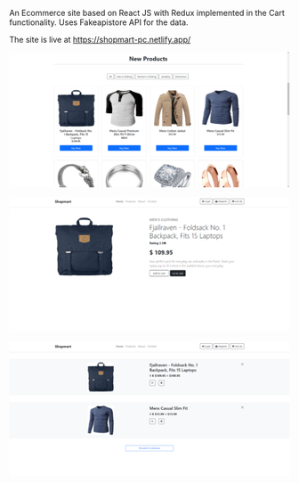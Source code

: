 An Ecommerce site based on React JS with Redux implemented in the Cart functionality. Uses Fakeapistore API for the data.

The site is live at https://shopmart-pc.netlify.app/

![alt text](https://github.com/prantik007/shopmart/blob/master/1.PNG?raw=true)

![alt text](https://github.com/prantik007/shopmart/blob/master/2.PNG?raw=true)

![alt text](https://github.com/prantik007/shopmart/blob/master/3.PNG?raw=true)
